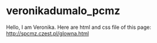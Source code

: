 # veronikadumalo_pcmz

Hello, I am Veronika.
Here are html and css file of this page:
http://spcmz.czest.pl/glowna.html
